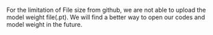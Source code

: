 For the limitation of File size from github, we are not able to upload the model weight file(.pt). We will find a better way to open our codes and model weight in the future.
